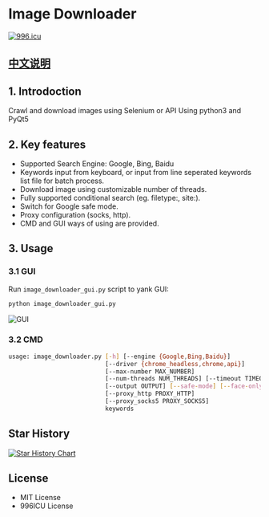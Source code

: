 # Image Downloader

[![996.icu](https://img.shields.io/badge/link-996.icu-red.svg)](https://996.icu)

## [中文说明](https://github.com/QianyanTech/Image-Downloader/blob/master/README_zh.md)

## 1. Introdoction

Crawl and download images using Selenium or API
Using python3 and PyQt5

## 2. Key features

+ Supported Search Engine: Google, Bing, Baidu
+ Keywords input from keyboard, or input from line seperated keywords list file for batch process.
+ Download image using customizable number of threads.
+ Fully supported conditional search (eg. filetype:, site:).
+ Switch for Google safe mode.
+ Proxy configuration (socks, http).
+ CMD and GUI ways of using are provided.

## 3. Usage

### 3.1 GUI

Run `image_downloader_gui.py` script to yank GUI:
```bash
python image_downloader_gui.py
```

![GUI](/GUI.png)

### 3.2 CMD

```bash
usage: image_downloader.py [-h] [--engine {Google,Bing,Baidu}]
                           [--driver {chrome_headless,chrome,api}]
                           [--max-number MAX_NUMBER]
                           [--num-threads NUM_THREADS] [--timeout TIMEOUT]
                           [--output OUTPUT] [--safe-mode] [--face-only]
                           [--proxy_http PROXY_HTTP]
                           [--proxy_socks5 PROXY_SOCKS5]
                           keywords
```

## Star History

[![Star History Chart](https://api.star-history.com/svg?repos=QianyanTech/Image-Downloader&type=Date)](https://star-history.com/#QianyanTech/Image-Downloader&Date)

## License

+ MIT License
+ 996ICU License
